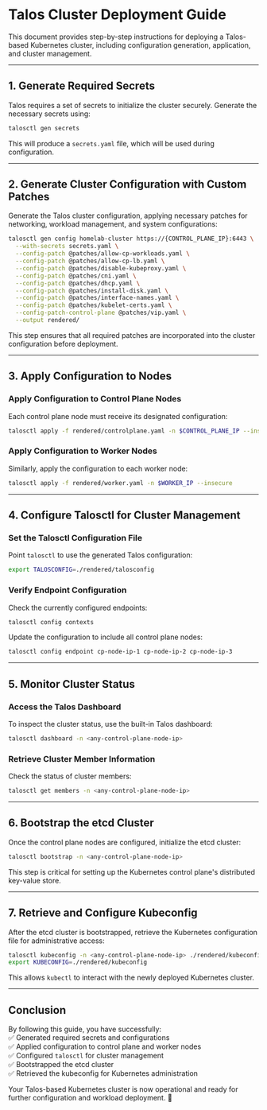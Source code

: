 # **Talos Cluster Deployment Guide**  

This document provides step-by-step instructions for deploying a Talos-based Kubernetes cluster, including configuration generation, application, and cluster management.  

---

## **1. Generate Required Secrets**  

Talos requires a set of secrets to initialize the cluster securely. Generate the necessary secrets using:  

```bash
talosctl gen secrets
```

This will produce a `secrets.yaml` file, which will be used during configuration.  

---

## **2. Generate Cluster Configuration with Custom Patches**  

Generate the Talos cluster configuration, applying necessary patches for networking, workload management, and system configurations:  

```bash
talosctl gen config homelab-cluster https://{CONTROL_PLANE_IP}:6443 \
  --with-secrets secrets.yaml \
  --config-patch @patches/allow-cp-workloads.yaml \
  --config-patch @patches/allow-cp-lb.yaml \
  --config-patch @patches/disable-kubeproxy.yaml \
  --config-patch @patches/cni.yaml \
  --config-patch @patches/dhcp.yaml \
  --config-patch @patches/install-disk.yaml \
  --config-patch @patches/interface-names.yaml \
  --config-patch @patches/kubelet-certs.yaml \
  --config-patch-control-plane @patches/vip.yaml \
  --output rendered/
```

This step ensures that all required patches are incorporated into the cluster configuration before deployment.  

---

## **3. Apply Configuration to Nodes**  

### **Apply Configuration to Control Plane Nodes**  

Each control plane node must receive its designated configuration:  

```bash
talosctl apply -f rendered/controlplane.yaml -n $CONTROL_PLANE_IP --insecure
```

### **Apply Configuration to Worker Nodes**  

Similarly, apply the configuration to each worker node:  

```bash
talosctl apply -f rendered/worker.yaml -n $WORKER_IP --insecure
```

---

## **4. Configure Talosctl for Cluster Management**  

### **Set the Talosctl Configuration File**  

Point `talosctl` to use the generated Talos configuration:  

```bash
export TALOSCONFIG=./rendered/talosconfig
```

### **Verify Endpoint Configuration**  

Check the currently configured endpoints:  

```bash
talosctl config contexts
```

Update the configuration to include all control plane nodes:  

```bash
talosctl config endpoint cp-node-ip-1 cp-node-ip-2 cp-node-ip-3
```

---

## **5. Monitor Cluster Status**  

### **Access the Talos Dashboard**  

To inspect the cluster status, use the built-in Talos dashboard:  

```bash
talosctl dashboard -n <any-control-plane-node-ip>
```

### **Retrieve Cluster Member Information**  

Check the status of cluster members:  

```bash
talosctl get members -n <any-control-plane-node-ip>
```

---

## **6. Bootstrap the etcd Cluster**  

Once the control plane nodes are configured, initialize the etcd cluster:  

```bash
talosctl bootstrap -n <any-control-plane-node-ip>
```

This step is critical for setting up the Kubernetes control plane's distributed key-value store.  

---

## **7. Retrieve and Configure Kubeconfig**  

After the etcd cluster is bootstrapped, retrieve the Kubernetes configuration file for administrative access:  

```bash
talosctl kubeconfig -n <any-control-plane-node-ip> ./rendered/kubeconfig
export KUBECONFIG=./rendered/kubeconfig
```

This allows `kubectl` to interact with the newly deployed Kubernetes cluster.  

---

## **Conclusion**  

By following this guide, you have successfully:  
✅ Generated required secrets and configurations  
✅ Applied configuration to control plane and worker nodes  
✅ Configured `talosctl` for cluster management  
✅ Bootstrapped the etcd cluster  
✅ Retrieved the kubeconfig for Kubernetes administration  

Your Talos-based Kubernetes cluster is now operational and ready for further configuration and workload deployment. 🚀  